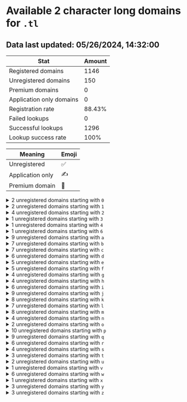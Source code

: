 # Available 2 character long domains for `.tl`

## Data last updated: 05/26/2024, 14:32:00

|Stat|Amount|
|--|--|
|Registered domains|1146|
|Unregistered domains|150|
|Premium domains|0|
|Application only domains|0|
|Registration rate|88.43%|
|Failed lookups|0|
|Successful lookups|1296|
|Lookup success rate|100%|


|Meaning|Emoji|
|--|--|
|Unregistered|:white_check_mark:|
|Application only|:writing_hand:|
|Premium domain|:gem:|

<details>
<summary>2 unregistered domains starting with <bold><code>0</code></bold></summary>

|Type|Domain|
|--|--|
|:white_check_mark:|`06.tl`|
|:white_check_mark:|`0f.tl`|
</details>
<details>
<summary>2 unregistered domains starting with <bold><code>1</code></bold></summary>

|Type|Domain|
|--|--|
|:white_check_mark:|`1w.tl`|
|:white_check_mark:|`1z.tl`|
</details>
<details>
<summary>4 unregistered domains starting with <bold><code>2</code></bold></summary>

|Type|Domain|
|--|--|
|:white_check_mark:|`22.tl`|
|:white_check_mark:|`23.tl`|
|:white_check_mark:|`2l.tl`|
|:white_check_mark:|`2v.tl`|
</details>
<details>
<summary>1 unregistered domains starting with <bold><code>3</code></bold></summary>

|Type|Domain|
|--|--|
|:white_check_mark:|`3i.tl`|
</details>
<details>
<summary>1 unregistered domains starting with <bold><code>4</code></bold></summary>

|Type|Domain|
|--|--|
|:white_check_mark:|`4q.tl`|
</details>
<details>
<summary>1 unregistered domains starting with <bold><code>6</code></bold></summary>

|Type|Domain|
|--|--|
|:white_check_mark:|`6r.tl`|
</details>
<details>
<summary>9 unregistered domains starting with <bold><code>a</code></bold></summary>

|Type|Domain|
|--|--|
|:white_check_mark:|`a1.tl`|
|:white_check_mark:|`a4.tl`|
|:white_check_mark:|`a8.tl`|
|:white_check_mark:|`ai.tl`|
|:white_check_mark:|`am.tl`|
|:white_check_mark:|`an.tl`|
|:white_check_mark:|`ap.tl`|
|:white_check_mark:|`ar.tl`|
|:white_check_mark:|`au.tl`|
</details>
<details>
<summary>7 unregistered domains starting with <bold><code>b</code></bold></summary>

|Type|Domain|
|--|--|
|:white_check_mark:|`b0.tl`|
|:white_check_mark:|`bp.tl`|
|:white_check_mark:|`bq.tl`|
|:white_check_mark:|`bt.tl`|
|:white_check_mark:|`bu.tl`|
|:white_check_mark:|`bw.tl`|
|:white_check_mark:|`bz.tl`|
</details>
<details>
<summary>7 unregistered domains starting with <bold><code>c</code></bold></summary>

|Type|Domain|
|--|--|
|:white_check_mark:|`c1.tl`|
|:white_check_mark:|`c3.tl`|
|:white_check_mark:|`cm.tl`|
|:white_check_mark:|`cq.tl`|
|:white_check_mark:|`cv.tl`|
|:white_check_mark:|`cw.tl`|
|:white_check_mark:|`cx.tl`|
</details>
<details>
<summary>6 unregistered domains starting with <bold><code>d</code></bold></summary>

|Type|Domain|
|--|--|
|:white_check_mark:|`d8.tl`|
|:white_check_mark:|`da.tl`|
|:white_check_mark:|`dc.tl`|
|:white_check_mark:|`dq.tl`|
|:white_check_mark:|`dy.tl`|
|:white_check_mark:|`dz.tl`|
</details>
<details>
<summary>5 unregistered domains starting with <bold><code>e</code></bold></summary>

|Type|Domain|
|--|--|
|:white_check_mark:|`e5.tl`|
|:white_check_mark:|`e6.tl`|
|:white_check_mark:|`e8.tl`|
|:white_check_mark:|`ee.tl`|
|:white_check_mark:|`er.tl`|
</details>
<details>
<summary>5 unregistered domains starting with <bold><code>f</code></bold></summary>

|Type|Domain|
|--|--|
|:white_check_mark:|`f4.tl`|
|:white_check_mark:|`f8.tl`|
|:white_check_mark:|`fb.tl`|
|:white_check_mark:|`fc.tl`|
|:white_check_mark:|`fv.tl`|
</details>
<details>
<summary>4 unregistered domains starting with <bold><code>g</code></bold></summary>

|Type|Domain|
|--|--|
|:white_check_mark:|`g3.tl`|
|:white_check_mark:|`gf.tl`|
|:white_check_mark:|`gn.tl`|
|:white_check_mark:|`gz.tl`|
</details>
<details>
<summary>4 unregistered domains starting with <bold><code>h</code></bold></summary>

|Type|Domain|
|--|--|
|:white_check_mark:|`hj.tl`|
|:white_check_mark:|`hl.tl`|
|:white_check_mark:|`hw.tl`|
|:white_check_mark:|`hy.tl`|
</details>
<details>
<summary>6 unregistered domains starting with <bold><code>i</code></bold></summary>

|Type|Domain|
|--|--|
|:white_check_mark:|`i5.tl`|
|:white_check_mark:|`i8.tl`|
|:white_check_mark:|`ip.tl`|
|:white_check_mark:|`iu.tl`|
|:white_check_mark:|`ix.tl`|
|:white_check_mark:|`iz.tl`|
</details>
<details>
<summary>9 unregistered domains starting with <bold><code>j</code></bold></summary>

|Type|Domain|
|--|--|
|:white_check_mark:|`j2.tl`|
|:white_check_mark:|`j8.tl`|
|:white_check_mark:|`ja.tl`|
|:white_check_mark:|`jm.tl`|
|:white_check_mark:|`jq.tl`|
|:white_check_mark:|`jr.tl`|
|:white_check_mark:|`jv.tl`|
|:white_check_mark:|`jx.tl`|
|:white_check_mark:|`jz.tl`|
</details>
<details>
<summary>8 unregistered domains starting with <bold><code>k</code></bold></summary>

|Type|Domain|
|--|--|
|:white_check_mark:|`k3.tl`|
|:white_check_mark:|`k4.tl`|
|:white_check_mark:|`ka.tl`|
|:white_check_mark:|`kd.tl`|
|:white_check_mark:|`ko.tl`|
|:white_check_mark:|`kr.tl`|
|:white_check_mark:|`kt.tl`|
|:white_check_mark:|`kz.tl`|
</details>
<details>
<summary>7 unregistered domains starting with <bold><code>l</code></bold></summary>

|Type|Domain|
|--|--|
|:white_check_mark:|`l0.tl`|
|:white_check_mark:|`l2.tl`|
|:white_check_mark:|`l3.tl`|
|:white_check_mark:|`l7.tl`|
|:white_check_mark:|`l8.tl`|
|:white_check_mark:|`lc.tl`|
|:white_check_mark:|`li.tl`|
</details>
<details>
<summary>8 unregistered domains starting with <bold><code>m</code></bold></summary>

|Type|Domain|
|--|--|
|:white_check_mark:|`m5.tl`|
|:white_check_mark:|`m7.tl`|
|:white_check_mark:|`me.tl`|
|:white_check_mark:|`mg.tl`|
|:white_check_mark:|`mh.tl`|
|:white_check_mark:|`mi.tl`|
|:white_check_mark:|`mn.tl`|
|:white_check_mark:|`ms.tl`|
</details>
<details>
<summary>4 unregistered domains starting with <bold><code>n</code></bold></summary>

|Type|Domain|
|--|--|
|:white_check_mark:|`na.tl`|
|:white_check_mark:|`nh.tl`|
|:white_check_mark:|`nm.tl`|
|:white_check_mark:|`nz.tl`|
</details>
<details>
<summary>2 unregistered domains starting with <bold><code>o</code></bold></summary>

|Type|Domain|
|--|--|
|:white_check_mark:|`oo.tl`|
|:white_check_mark:|`oy.tl`|
</details>
<details>
<summary>10 unregistered domains starting with <bold><code>p</code></bold></summary>

|Type|Domain|
|--|--|
|:white_check_mark:|`p0.tl`|
|:white_check_mark:|`p1.tl`|
|:white_check_mark:|`p6.tl`|
|:white_check_mark:|`p9.tl`|
|:white_check_mark:|`pd.tl`|
|:white_check_mark:|`pg.tl`|
|:white_check_mark:|`ph.tl`|
|:white_check_mark:|`pl.tl`|
|:white_check_mark:|`pn.tl`|
|:white_check_mark:|`pp.tl`|
</details>
<details>
<summary>9 unregistered domains starting with <bold><code>q</code></bold></summary>

|Type|Domain|
|--|--|
|:white_check_mark:|`q0.tl`|
|:white_check_mark:|`q1.tl`|
|:white_check_mark:|`q4.tl`|
|:white_check_mark:|`q5.tl`|
|:white_check_mark:|`q6.tl`|
|:white_check_mark:|`qf.tl`|
|:white_check_mark:|`qi.tl`|
|:white_check_mark:|`qy.tl`|
|:white_check_mark:|`qz.tl`|
</details>
<details>
<summary>6 unregistered domains starting with <bold><code>r</code></bold></summary>

|Type|Domain|
|--|--|
|:white_check_mark:|`r0.tl`|
|:white_check_mark:|`rb.tl`|
|:white_check_mark:|`rc.tl`|
|:white_check_mark:|`rl.tl`|
|:white_check_mark:|`rp.tl`|
|:white_check_mark:|`rr.tl`|
</details>
<details>
<summary>4 unregistered domains starting with <bold><code>s</code></bold></summary>

|Type|Domain|
|--|--|
|:white_check_mark:|`s1.tl`|
|:white_check_mark:|`sa.tl`|
|:white_check_mark:|`sp.tl`|
|:white_check_mark:|`sq.tl`|
</details>
<details>
<summary>3 unregistered domains starting with <bold><code>t</code></bold></summary>

|Type|Domain|
|--|--|
|:white_check_mark:|`ti.tl`|
|:white_check_mark:|`ts.tl`|
|:white_check_mark:|`tt.tl`|
</details>
<details>
<summary>2 unregistered domains starting with <bold><code>u</code></bold></summary>

|Type|Domain|
|--|--|
|:white_check_mark:|`ut.tl`|
|:white_check_mark:|`uw.tl`|
</details>
<details>
<summary>1 unregistered domains starting with <bold><code>v</code></bold></summary>

|Type|Domain|
|--|--|
|:white_check_mark:|`vl.tl`|
</details>
<details>
<summary>6 unregistered domains starting with <bold><code>w</code></bold></summary>

|Type|Domain|
|--|--|
|:white_check_mark:|`w9.tl`|
|:white_check_mark:|`wd.tl`|
|:white_check_mark:|`we.tl`|
|:white_check_mark:|`wl.tl`|
|:white_check_mark:|`wo.tl`|
|:white_check_mark:|`wz.tl`|
</details>
<details>
<summary>1 unregistered domains starting with <bold><code>x</code></bold></summary>

|Type|Domain|
|--|--|
|:white_check_mark:|`x9.tl`|
</details>
<details>
<summary>3 unregistered domains starting with <bold><code>y</code></bold></summary>

|Type|Domain|
|--|--|
|:white_check_mark:|`y4.tl`|
|:white_check_mark:|`yg.tl`|
|:white_check_mark:|`yi.tl`|
</details>
<details>
<summary>3 unregistered domains starting with <bold><code>z</code></bold></summary>

|Type|Domain|
|--|--|
|:white_check_mark:|`zc.tl`|
|:white_check_mark:|`zo.tl`|
|:white_check_mark:|`zw.tl`|
</details>